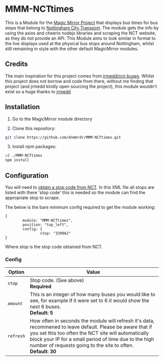 # MMM-NCTtimes
This is a Module for the [Magic Mirror Project](https://magicmirror.builders/) that displays bus times for bus stops that belong to [Nottingham City Transport](https://nctx.co.uk). The module gets the info by using the axios and cheerio nodejs libraries and scraping the NCT website, as they do not provide an API. This Module aims to look similar in format to the live displays used at the physical bus stops around Nottingham, whilst still remaining in style with the other default MagicMirror modules.

## Credits

The main inspiration for this project comes from [jrmedd/nct-buses](https://github.com/jrmedd/nct-buses). Whilst this project does not borrow and code from there, without me finding that project (and jrmedd kindly open sourcing the project), this module wouldn't exist so a huge thanks to [jrmedd](https://github.com/jrmedd/)


## Installation

1. Go to the MagicMirror module directory

2. Clone this repository:
```bash
git clone https://github.com/dnmmrdr/MMM-NCTtimes.git
```
3. Install npm packages:
```bash
cd ./MMM-NCTtimes
npm install
```

## Configuration

You will need to [obtain a stop code from NCT](https://s3-eu-west-1.amazonaws.com/passenger-sources/nctx/txc/nctx_1654520711.zip). In this XML file all stops are listed with there 'stop code' this is needed so the module can find the appropriate stop to scrape.

The below is the bare minimum config required to get the module working:


    {
            module: "MMM-NCTtimes",
            position: "top_left",
            config: {
                    stop: "3390A2"
    }


Where stop is the stop code obtained from NCT.

### Config


Option|Value
------|-----------
`stop`|Stop code. (See above)<br>**Required**
`amount`|This is an integer of how many buses you would like to see, for example if it were set to 6 it would show the next 6 buses.</br>**Default: 5**
`refresh`| How often in seconds the module will refresh it's data, recommened to leave default. Please be aware that if you set this too often the NCT site will automatically block your IP for a small period of time due to the high number of requests going to the site to often. </br>**Default: 30**